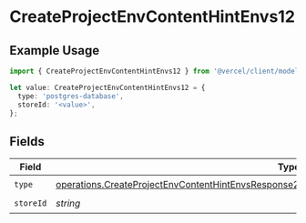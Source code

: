 # CreateProjectEnvContentHintEnvs12

## Example Usage

```typescript
import { CreateProjectEnvContentHintEnvs12 } from '@vercel/client/models/operations';

let value: CreateProjectEnvContentHintEnvs12 = {
  type: 'postgres-database',
  storeId: '<value>',
};
```

## Fields

| Field     | Type                                                                                                                                                                                                             | Required           | Description |
| --------- | ---------------------------------------------------------------------------------------------------------------------------------------------------------------------------------------------------------------- | ------------------ | ----------- |
| `type`    | [operations.CreateProjectEnvContentHintEnvsResponse201ApplicationJSONResponseBodyCreated212Type](../../models/operations/createprojectenvcontenthintenvsresponse201applicationjsonresponsebodycreated212type.md) | :heavy_check_mark: | N/A         |
| `storeId` | _string_                                                                                                                                                                                                         | :heavy_check_mark: | N/A         |
